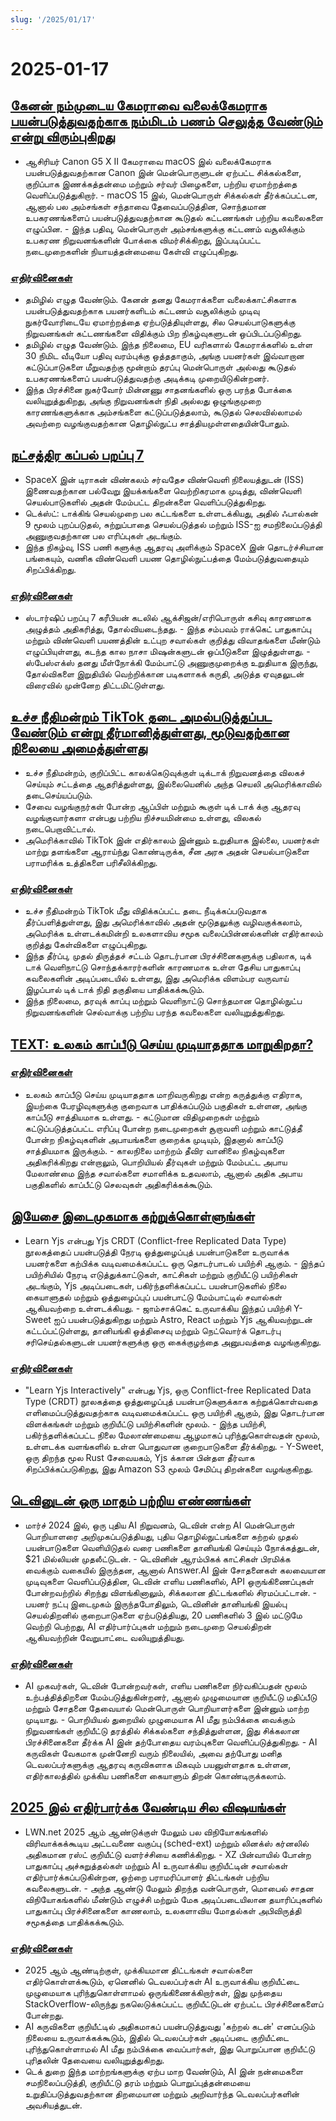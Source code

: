```yaml
---
slug: '/2025/01/17'
---
```


# 2025-01-17

## [கேனன் நம்முடைய கேமராவை வலைக்கேமராக பயன்படுத்துவதற்காக நம்மிடம் பணம் செலுத்த வேண்டும் என்று விரும்புகிறது](https://romanzipp.com/blog/no-you-cant-use-your-6299-canon-camera-as-a-webcam)

- ஆசிரியர் Canon G5 X II கேமராவை macOS இல் வலைக்கேமராக பயன்படுத்துவதற்கான Canon இன் மென்பொருளுடன் ஏற்பட்ட சிக்கல்களை, குறிப்பாக இணக்கத்தன்மை மற்றும் சர்வர் பிழைகளை, பற்றிய ஏமாற்றத்தை வெளிப்படுத்துகிறார். - macOS 15 இல், மென்பொருள் சிக்கல்கள் தீர்க்கப்பட்டன, ஆனால் பல அம்சங்கள் சந்தாவை தேவைப்படுத்தின, சொந்தமான உபகரணங்களைப் பயன்படுத்துவதற்கான கூடுதல் கட்டணங்கள் பற்றிய கவலைகளை எழுப்பின. - இந்த பதிவு, மென்பொருள் அம்சங்களுக்கு கட்டணம் வசூலிக்கும் உபகரண நிறுவனங்களின் போக்கை விமர்சிக்கிறது, இப்படிப்பட்ட நடைமுறைகளின் நியாயத்தன்மையை கேள்வி எழுப்புகிறது.

### [எதிர்வினைகள்](https://news.ycombinator.com/item?id=42735393)

- தமிழில் எழுத வேண்டும். கேனன் தனது கேமராக்களை வலைக்காட்சிகளாக பயன்படுத்துவதற்காக பயனர்களிடம் கட்டணம் வசூலிக்கும் முடிவு நுகர்வோரிடையே ஏமாற்றத்தை ஏற்படுத்தியுள்ளது, சில செயல்பாடுகளுக்கு நிறுவனங்கள் கட்டணங்களை விதிக்கும் பிற நிகழ்வுகளுடன் ஒப்பிடப்படுகிறது.
- தமிழில் எழுத வேண்டும். இந்த நிலைமை, EU வரிகளால் கேமராக்களில் உள்ள 30 நிமிட வீடியோ பதிவு வரம்புக்கு ஒத்ததாகும், அங்கு பயனர்கள் இவ்வாறான கட்டுப்பாடுகளை மீறுவதற்கு மூன்றாம் தரப்பு மென்பொருள் அல்லது கூடுதல் உபகரணங்களைப் பயன்படுத்துவதற்கு அடிக்கடி முறையிடுகின்றனர்.
- இந்த பிரச்சினை நுகர்வோர் மின்னணு சாதனங்களில் ஒரு பரந்த போக்கை வலியுறுத்துகிறது, அங்கு நிறுவனங்கள் நிதி அல்லது ஒழுங்குமுறை காரணங்களுக்காக அம்சங்களை கட்டுப்படுத்தலாம், கூடுதல் செலவில்லாமல் அவற்றை வழங்குவதற்கான தொழில்நுட்ப சாத்தியமுள்ளதையின்போதும்.

## [நட்சத்திர கப்பல் பறப்பு 7](https://www.spacex.com/launches/mission/?missionId=starship-flight-7?submit)

- SpaceX இன் டிராகன் விண்கலம் சர்வதேச விண்வெளி நிலையத்துடன் (ISS) இணைவதற்கான பல்வேறு இயக்கங்களை வெற்றிகரமாக முடித்து, விண்வெளி செயல்பாடுகளில் அதன் மேம்பட்ட திறன்களை வெளிப்படுத்துகிறது.
- டெக்ஸ்ட்: டாக்கிங் செயல்முறை பல கட்டங்களை உள்ளடக்கியது, அதில் ஃபால்கன் 9 மூலம் புறப்படுதல், சுற்றுப்பாதை செயல்படுத்தல் மற்றும் ISS-ஐ சமநிலைப்படுத்தி அணுகுவதற்கான பல எரிப்புகள் அடங்கும்.
- இந்த நிகழ்வு, ISS பணி களுக்கு ஆதரவு அளிக்கும் SpaceX இன் தொடர்ச்சியான பங்கையும், வணிக விண்வெளி பயண தொழில்நுட்பத்தை மேம்படுத்துவதையும் சிறப்பிக்கிறது.

### [எதிர்வினைகள்](https://news.ycombinator.com/item?id=42731091)

- ஸ்டார்ஷிப் பறப்பு 7 கரீபியன் கடலில் ஆக்சிஜன்/எரிபொருள் கசிவு காரணமாக அழுத்தம் அதிகரித்து, தோல்வியடைந்தது. - இந்த சம்பவம் ராக்கெட் பாதுகாப்பு மற்றும் விண்வெளி பயணத்தின் உட்புற சவால்கள் குறித்து விவாதங்களை மீண்டும் எழுப்பியுள்ளது, கடந்த கால நாசா மிஷன்களுடன் ஒப்பீடுகளை இழுத்துள்ளது. - ஸ்பேஸ்எக்ஸ் தனது மீள்நோக்கி மேம்பாட்டு அணுகுமுறைக்கு உறுதியாக இருந்து, தோல்விகளை இறுதியில் வெற்றிக்கான படிகளாகக் கருதி, அடுத்த ஏவுதலுடன் விரைவில் முன்னேற திட்டமிட்டுள்ளது.

## [உச்ச நீதிமன்றம் TikTok தடை அமல்படுத்தப்பட வேண்டும் என்று தீர்மானித்துள்ளது, மூடுவதற்கான நிலையை அமைத்துள்ளது](https://www.cnbc.com/2025/01/17/supreme-court-rules-to-uphold-tiktok-ban.html)

- உச்ச நீதிமன்றம், குறிப்பிட்ட காலக்கெடுவுக்குள் டிக்டாக் நிறுவனத்தை விலகச் செய்யும் சட்டத்தை ஆதரித்துள்ளது, இல்லையெனில் அந்த செயலி அமெரிக்காவில் தடைசெய்யப்படும்.
- சேவை வழங்குநர்கள் போன்ற ஆப்பிள் மற்றும் கூகுள் டிக் டாக் க்கு ஆதரவு வழங்குவார்களா என்பது பற்றிய நிச்சயமின்மை உள்ளது, விலகல் நடைபெறாவிட்டால்.
- அமெரிக்காவில் TikTok இன் எதிர்காலம் இன்னும் உறுதியாக இல்லை, பயனர்கள் மாற்று தளங்களை ஆராய்ந்து கொண்டிருக்க, சீன அரசு அதன் செயல்பாடுகளை பராமரிக்க உத்திகளை பரிசீலிக்கிறது.

### [எதிர்வினைகள்](https://news.ycombinator.com/item?id=42738464)

- உச்ச நீதிமன்றம் TikTok மீது விதிக்கப்பட்ட தடை நீடிக்கப்படுவதாக தீர்ப்பளித்துள்ளது, இது அமெரிக்காவில் அதன் மூடுதலுக்கு வழிவகுக்கலாம், அமெரிக்க உள்ளடக்கமின்றி உலகளாவிய சமூக வலைப்பின்னல்களின் எதிர்காலம் குறித்து கேள்விகளை எழுப்புகிறது.
- இந்த தீர்ப்பு, முதல் திருத்தச் சட்டம் தொடர்பான பிரச்சினைகளுக்கு பதிலாக, டிக் டாக் வெளிநாட்டு சொந்தக்காரர்களின் காரணமாக உள்ள தேசிய பாதுகாப்பு கவலைகளின் அடிப்படையில் உள்ளது, இது அமெரிக்க விளம்பர வருவாய் இழப்பால் டிக் டாக் நிதி தகுதியை பாதிக்கக்கூடும்.
- இந்த நிலைமை, தரவுக் காப்பு மற்றும் வெளிநாட்டு சொந்தமான தொழில்நுட்ப நிறுவனங்களின் செல்வாக்கு பற்றிய பரந்த கவலைகளை வலியுறுத்துகிறது.

## [TEXT: உலகம் காப்பீடு செய்ய முடியாததாக மாறுகிறதா?](https://charleshughsmith.substack.com/p/is-the-world-becoming-uninsurable)

### [எதிர்வினைகள்](https://news.ycombinator.com/item?id=42732728)

- உலகம் காப்பீடு செய்ய முடியாததாக மாறிவருகிறது என்ற கருத்துக்கு எதிராக, இயற்கை பேரழிவுகளுக்கு குறைவாக பாதிக்கப்படும் பகுதிகள் உள்ளன, அங்கு காப்பீடு சாத்தியமாக உள்ளது. - கட்டுமான விதிமுறைகள் மற்றும் கட்டுப்படுத்தப்பட்ட எரிப்பு போன்ற நடைமுறைகள் சூறாவளி மற்றும் காட்டுத்தீ போன்ற நிகழ்வுகளின் அபாயங்களை குறைக்க முடியும், இதனால் காப்பீடு சாத்தியமாக இருக்கும். - காலநிலை மாற்றம் தீவிர வானிலை நிகழ்வுகளை அதிகரிக்கிறது என்றாலும், பொறியியல் தீர்வுகள் மற்றும் மேம்பட்ட அபாய மேலாண்மை இந்த சவால்களை சமாளிக்க உதவலாம், ஆனால் அதிக அபாய பகுதிகளில் காப்பீட்டு செலவுகள் அதிகரிக்கக்கூடும்.

## [இயேசை இடைமுகமாக கற்றுக்கொள்ளுங்கள்](https://learn.yjs.dev/)

- Learn Yjs என்பது Yjs CRDT (Conflict-free Replicated Data Type) நூலகத்தைப் பயன்படுத்தி நேரடி ஒத்துழைப்புத் பயன்பாடுகளை உருவாக்க பயனர்களை கற்பிக்க வடிவமைக்கப்பட்ட ஒரு தொடர்பாடல் பயிற்சி ஆகும். - இந்தப் பயிற்சியில் நேரடி எடுத்துக்காட்டுகள், காட்சிகள் மற்றும் குறியீட்டு பயிற்சிகள் அடங்கும், Yjs அடிப்படைகள், பகிர்ந்தளிக்கப்பட்ட பயன்பாடுகளில் நிலை கையாளுதல் மற்றும் ஒத்துழைப்புப் பயன்பாட்டு மேம்பாட்டில் சவால்கள் ஆகியவற்றை உள்ளடக்கியது. - ஜாம்சாக்கெட் உருவாக்கிய இந்தப் பயிற்சி Y-Sweet ஐப் பயன்படுத்துகிறது மற்றும் Astro, React மற்றும் Yjs ஆகியவற்றுடன் கட்டப்பட்டுள்ளது, தானியங்கி ஒத்திசைவு மற்றும் நெட்வொர்க் தொடர்பு சரிசெய்தல்களுடன் பயனர்களுக்கு ஒரு கைக்குழந்தை அனுபவத்தை வழங்குகிறது.

### [எதிர்வினைகள்](https://news.ycombinator.com/item?id=42731582)

- "Learn Yjs Interactively" என்பது Yjs, ஒரு Conflict-free Replicated Data Type (CRDT) நூலகத்தை ஒத்துழைப்புத் பயன்பாடுகளுக்காக கற்றுக்கொள்வதை எளிமைப்படுத்துவதற்காக வடிவமைக்கப்பட்ட ஒரு பயிற்சி ஆகும், இது தொடர்பான விளக்கங்கள் மற்றும் குறியீட்டு பயிற்சிகளின் மூலம். - இந்த பயிற்சி, பகிர்ந்தளிக்கப்பட்ட நிலை மேலாண்மையை ஆழமாகப் புரிந்துகொள்வதன் மூலம், உள்ளடக்க வளங்களில் உள்ள பொதுவான குறைபாடுகளை தீர்க்கிறது. - Y-Sweet, ஒரு திறந்த மூல Rust சேவையகம், Yjs க்கான பின்தள தீர்வாக சிறப்பிக்கப்படுகிறது, இது Amazon S3 மூலம் சேமிப்பு திறன்களை வழங்குகிறது.

## [டெவினுடன் ஒரு மாதம் பற்றிய எண்ணங்கள்](https://www.answer.ai/posts/2025-01-08-devin.html)

- மார்ச் 2024 இல், ஒரு புதிய AI நிறுவனம், டெவின் என்ற AI மென்பொருள் பொறியாளரை அறிமுகப்படுத்தியது, புதிய தொழில்நுட்பங்களை கற்றல் முதல் பயன்பாடுகளை வெளியிடுதல் வரை பணிகளை தானியங்கி செய்யும் நோக்கத்துடன், $21 மில்லியன் முதலீட்டுடன். - டெவினின் ஆரம்பிகக் காட்சிகள் பிரமிக்க வைக்கும் வகையில் இருந்தன, ஆனால் Answer.AI இன் சோதனைகள் கலவையான முடிவுகளை வெளிப்படுத்தின, டெவின் எளிய பணிகளில், API ஒருங்கிணைப்புகள் போன்றவற்றில் சிறந்து விளங்கினாலும், சிக்கலான திட்டங்களில் சிரமப்பட்டான். - பயனர் நட்பு இடைமுகம் இருந்தபோதிலும், டெவினின் தானியங்கி இயல்பு செயல்திறனில் குறைபாடுகளை ஏற்படுத்தியது, 20 பணிகளில் 3 இல் மட்டுமே வெற்றி பெற்றது, AI எதிர்பார்ப்புகள் மற்றும் நடைமுறை செயல்திறன் ஆகியவற்றின் வேறுபாட்டை வலியுறுத்தியது.

### [எதிர்வினைகள்](https://news.ycombinator.com/item?id=42734681)

- AI முகவர்கள், டெவின் போன்றவர்கள், எளிய பணிகளை நிர்வகிப்பதன் மூலம் உற்பத்தித்திறனை மேம்படுத்துகின்றனர், ஆனால் முழுமையான குறியீட்டு மதிப்பீடு மற்றும் சோதனை தேவையால் மென்பொருள் பொறியாளர்களை இன்னும் மாற்ற முடியாது. - பொறியியல் துறையில் முழுமையாக AI மீது நம்பிக்கை வைக்கும் நிறுவனங்கள் குறியீட்டு தரத்தில் சிக்கல்களை சந்தித்துள்ளன, இது சிக்கலான பிரச்சினைகளை தீர்க்க AI இன் தற்போதைய வரம்புகளை வெளிப்படுத்துகிறது. - AI கருவிகள் வேகமாக முன்னேறி வரும் நிலையில், அவை தற்போது மனித டெவலப்பர்களுக்கு ஆதரவு கருவிகளாக மிகவும் பயனுள்ளதாக உள்ளன, எதிர்காலத்தில் முக்கிய பணிகளை கையாளும் திறன் கொண்டிருக்கலாம்.

## [2025 இல் எதிர்பார்க்க வேண்டிய சில விஷயங்கள்](https://lwn.net/Articles/1003780/)

- LWN.net 2025 ஆம் ஆண்டுக்குள் மேலும் பல விநியோகங்களில் விரிவாக்கக்கூடிய அட்டவணை வகுப்பு (sched-ext) மற்றும் லினக்ஸ் கர்னலில் அதிகமான ரஸ்ட் குறியீட்டு வளர்ச்சியை கணிக்கிறது. - XZ பின்வாயில் போன்ற பாதுகாப்பு அச்சுறுத்தல்கள் மற்றும் AI உருவாக்கிய குறியீட்டின் சவால்கள் எதிர்பார்க்கப்படுகின்றன, ஒற்றை பராமரிப்பாளர் திட்டங்கள் பற்றிய கவலைகளுடன். - அந்த ஆண்டு மேலும் திறந்த வன்பொருள், மொபைல் சாதன விநியோகங்களில் மீண்டும் எழுச்சி மற்றும் மேக அடிப்படையிலான தயாரிப்புகளில் பாதுகாப்பு பிரச்சினைகளை காணலாம், உலகளாவிய மோதல்கள் அபிவிருத்தி சமூகத்தை பாதிக்கக்கூடும்.

### [எதிர்வினைகள்](https://news.ycombinator.com/item?id=42731962)

- 2025 ஆம் ஆண்டிற்குள், முக்கியமான திட்டங்கள் சவால்களை எதிர்கொள்ளக்கூடும், ஏனெனில் டெவலப்பர்கள் AI உருவாக்கிய குறியீட்டை முழுமையாக புரிந்துகொள்ளாமல் ஒருங்கிணைக்கிறார்கள், இது முந்தைய StackOverflow-லிருந்து நகலெடுக்கப்பட்ட குறியீட்டுடன் ஏற்பட்ட பிரச்சினைகளைப் போன்றது.
- AI கருவிகளை குறியீட்டில் அதிகமாகப் பயன்படுத்துவது 'கற்றல் கடன்' எனப்படும் நிலையை உருவாக்கக்கூடும், இதில் டெவலப்பர்கள் அடிப்படை குறியீட்டை புரிந்துகொள்ளாமல் AI மீது நம்பிக்கை வைப்பார்கள், இது பொறுப்பான குறியீட்டு புரிதலின் தேவையை வலியுறுத்துகிறது.
- டெக் துறை இந்த மாற்றங்களுக்கு ஏற்ப மாற வேண்டும், AI இன் நன்மைகளை சமநிலைப்படுத்தி, குறியீட்டு தரம் மற்றும் பொறுப்புத்தன்மையை உறுதிப்படுத்துவதற்கான திறமையான மற்றும் அறிவார்ந்த டெவலப்பர்களின் அவசியத்துடன்.

<head>
  <meta property="og:title" content="கேனன் நம்முடைய கேமராவை வலைக்கேமராக பயன்படுத்துவதற்காக நம்மிடம் பணம் செலுத்த வேண்டும் என்று விரும்புகிறது" />
  <meta property="og:type" content="website" />
  <meta property="og:image" content="https://og.cho.sh/api/og/?title=%E0%AE%95%E0%AF%87%E0%AE%A9%E0%AE%A9%E0%AF%8D%20%E0%AE%A8%E0%AE%AE%E0%AF%8D%E0%AE%AE%E0%AF%81%E0%AE%9F%E0%AF%88%E0%AE%AF%20%E0%AE%95%E0%AF%87%E0%AE%AE%E0%AE%B0%E0%AE%BE%E0%AE%B5%E0%AF%88%20%E0%AE%B5%E0%AE%B2%E0%AF%88%E0%AE%95%E0%AF%8D%E0%AE%95%E0%AF%87%E0%AE%AE%E0%AE%B0%E0%AE%BE%E0%AE%95%20%E0%AE%AA%E0%AE%AF%E0%AE%A9%E0%AF%8D%E0%AE%AA%E0%AE%9F%E0%AF%81%E0%AE%A4%E0%AF%8D%E0%AE%A4%E0%AF%81%E0%AE%B5%E0%AE%A4%E0%AE%B1%E0%AF%8D%E0%AE%95%E0%AE%BE%E0%AE%95%20%E0%AE%A8%E0%AE%AE%E0%AF%8D%E0%AE%AE%E0%AE%BF%E0%AE%9F%E0%AE%AE%E0%AF%8D%20%E0%AE%AA%E0%AE%A3%E0%AE%AE%E0%AF%8D%20%E0%AE%9A%E0%AF%86%E0%AE%B2%E0%AF%81%E0%AE%A4%E0%AF%8D%E0%AE%A4%20%E0%AE%B5%E0%AF%87%E0%AE%A3%E0%AF%8D%E0%AE%9F%E0%AF%81%E0%AE%AE%E0%AF%8D%20%E0%AE%8E%E0%AE%A9%E0%AF%8D%E0%AE%B1%E0%AF%81%20%E0%AE%B5%E0%AE%BF%E0%AE%B0%E0%AF%81%E0%AE%AE%E0%AF%8D%E0%AE%AA%E0%AF%81%E0%AE%95%E0%AE%BF%E0%AE%B1%E0%AE%A4%E0%AF%81&subheading=%E0%AE%B5%E0%AF%86%E0%AE%B3%E0%AF%8D%E0%AE%B3%E0%AE%BF%2C%2017%20%E0%AE%9C%E0%AE%A9%E0%AE%B5%E0%AE%B0%E0%AE%BF%2C%202025%3A%20%E0%AE%B9%E0%AF%87%E0%AE%95%E0%AF%8D%E0%AE%95%E0%AE%B0%E0%AF%8D%20%E0%AE%9A%E0%AF%86%E0%AE%AF%E0%AF%8D%E0%AE%A4%E0%AE%BF%20%E0%AE%9A%E0%AF%81%E0%AE%B0%E0%AF%81%E0%AE%95%E0%AF%8D%E0%AE%95%E0%AE%AE%E0%AF%8D" />
</head>
